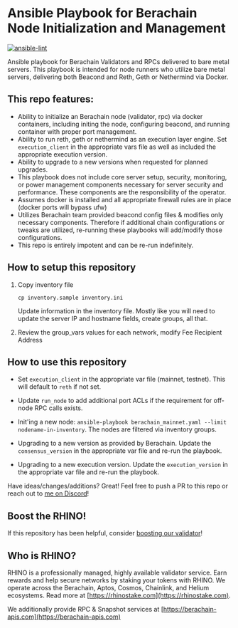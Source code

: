# Ansible Playbook for Berachain Node Initialization and Management

[![ansible-lint](https://github.com/RhinoStake/ansible-berachain/actions/workflows/ansible-lint.yml/badge.svg?branch=dev)](https://github.com/RhinoStake/ansible-berachain/actions/workflows/ansible-lint.yml)

Ansible playbook for Berachain Validators and RPCs delivered to bare metal servers. This playbook is intended for node runners who utilize bare metal servers, delivering both Beacond and Reth, Geth or Nethermind via Docker.

## This repo features:

- Ability to initialize an Berachain node (validator, rpc) via docker containers, including initing the node, configuring beacond, and running container with proper port management.
- Ability to run reth, geth or nethermind as an execution layer engine. Set `execution_client` in the appropriate vars file as well as included the appropriate execution version.
- Ability to upgrade to a new versions when requested for planned upgrades.
- This playbook does not include core server setup, security, monitoring, or power management components necessary for server security and performance. These components are the responsibility of the operator.
- Assumes docker is installed and all appropriate firewall rules are in place (docker ports will bypass ufw)
- Utilizes Berachain team provided beacond config files & modifies only necessary components. Therefore if additional chain configurations or tweaks are utilized, re-running these playbooks will add/modify those configurations.
- This repo is entirely impotent and can be re-run indefinitely.

## How to setup this repository

1. Copy inventory file

   `cp inventory.sample inventory.ini`

   Update information in the inventory file. Mostly like you will need to update the server IP and hostname fields, create groups, all that.

2. Review the group_vars values for each network, modify Fee Recipient Address

## How to use this repository

- Set `execution_client` in the appropriate var file (mainnet, testnet). This will default to `reth` if not set.
- Update `run_node` to add additional port ACLs if the requirement for off-node RPC calls exists.
- Init'ing a new node: `ansible-playbook berachain_mainnet.yaml --limit nodename-in-inventory`. The nodes are filtered via inventory groups.

- Upgrading to a new version as provided by Berachain. Update the `consensus_version` in the appropriate var file and re-run the playbook.
- Upgrading to a new execution version. Update the `execution_version` in the appropriate var file and re-run the playbook.

Have ideas/changes/additions? Great! Feel free to push a PR to this repo or reach out to [me on Discord](https://discord.gg/SGhQzj5tyz)!

## Boost the RHINO!

If this repository has been helpful, consider [boosting our validator](https://hub.berachain.com/validators/0x93012bdcf6baa87c1737df03c5fac7c8bb447282fbca5d2de42726ec67f237d66a2f867853e32ebd295010f075f22e95/)!

## Who is RHINO?

RHINO is a professionally managed, highly available validator service. Earn rewards and help secure networks by staking your tokens with RHINO. We operate across the Berachain, Aptos, Cosmos, Chainlink, and Helium ecosystems. Read more at [https://rhinostake.com](https://rhinostake.com).

We additionally provide RPC & Snapshot services at [https://berachain-apis.com](https://berachain-apis.com)
